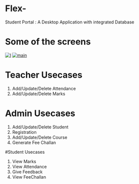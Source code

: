 # Flex-
Student Portal : A Desktop Application with integrated Database

# Some of the screens
<a href="https://ibb.co/WgFwXJS"><img src="https://i.ibb.co/WgFwXJS/l.png" alt="l" border="0"></a> 
<a href="https://ibb.co/ZJdVKgx"><img src="https://i.ibb.co/ZJdVKgx/main.png" alt="main" border="0"></a>

# Teacher Usecases

1. Add/Update/Delete Attendance
2. Add/Update/Delete Marks

# Admin Usecases

1. Add/Update/Delete Student
2. Registration
3. Add/Update/Delete Course
4. Generate Fee Challan

#Student Usecases

1. View Marks
2. View Attendance
3. Give Feedback
4. View FeeChallan

